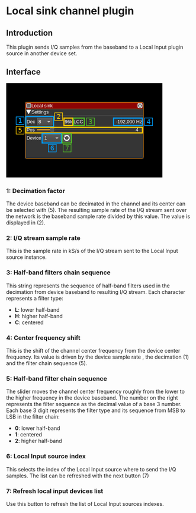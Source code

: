 <h1>Local sink channel plugin</h1>

<h2>Introduction</h2>

This plugin sends I/Q samples from the baseband to a Local Input plugin source in another device set.

<h2>Interface</h2>

![Local sink channel plugin GUI](../../../doc/img/LocalSink.png)

<h3>1: Decimation factor</h3>

The device baseband can be decimated in the channel and its center can be selected with (5). The resulting sample rate of the I/Q stream sent over the network is the baseband sample rate divided by this value. The value is displayed in (2).

<h3>2: I/Q stream sample rate</h3>

This is the sample rate in kS/s of the I/Q stream sent to the Local Input source instance.

<h3>3: Half-band filters chain sequence</h3>

This string represents the sequence of half-band filters used in the decimation from device baseband to resulting I/Q stream. Each character represents a filter type:

  - **L**: lower half-band
  - **H**: higher half-band
  - **C**: centered

<h3>4: Center frequency shift</h3>

This is the shift of the channel center frequency from the device center frequency. Its value is driven by the device sample rate , the decimation (1) and the filter chain sequence (5).

<h3>5: Half-band filter chain sequence</h3>

The slider moves the channel center frequency roughly from the lower to the higher frequency in the device baseband. The number on the right represents the filter sequence as the decimal value of a base 3 number. Each base 3 digit represents the filter type and its sequence from MSB to LSB in the filter chain:

  - **0**: lower half-band
  - **1**: centered
  - **2**: higher half-band

<h3>6: Local Input source index</h2>

This selects the index of the Local Input source where to send the I/Q samples. The list can be refreshed with the next button (7)

<h3>7: Refresh local input devices list</h2>

Use this button to refresh the list of Local Input sources indexes.
